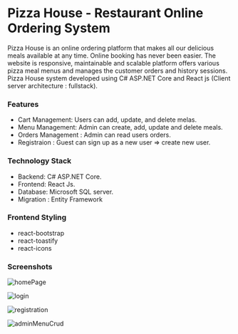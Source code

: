 # Pizza House - Restaurant Online Ordering System
Pizza House is an online ordering platform that makes all our delicious meals available at any time. 
Online booking has never been easier.
The website is responsive, maintainable and scalable platform  offers various pizza meal menus and manages the customer orders and history sessions. 
Pizza House system developed using C# ASP.NET Core and React js (Client server architecture : fullstack). 

### Features
 - Cart Management: Users can add, update, and delete melas.
 - Menu Management: Admin can create, add, update and delete meals.
 - Orders Management : Admin can read users orders.
 - Registraion : Guest can sign up as a new user => create new user.

### Technology Stack
- Backend: C# ASP.NET Core.
- Frontend: React Js.
- Database: Microsoft SQL server.
- Migration : Entity Framework

### Frontend Styling
- react-bootstrap
- react-toastify
- react-icons

### Screenshots
![homePage](https://github.com/seren1996/my-final-project/assets/97455724/ce94623d-dabd-4998-8fe8-9697b87cdd0f)

![login](https://github.com/seren1996/my-final-project/assets/97455724/2f7a45c4-dad7-4001-ad1e-972fc932d011)

![registration](https://github.com/seren1996/my-final-project/assets/97455724/37aa4ad0-c6f6-46aa-bf16-4cdf206087f8)

![adminMenuCrud](https://github.com/seren1996/my-final-project/assets/97455724/f3cf2c41-ae95-4783-95d4-b811b50da094)





